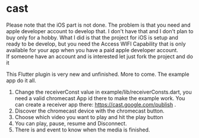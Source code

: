 # cast

Please note that the iOS part is not done. The problem is that you need and apple developer account to develop that. I don't have that and I don't plan to buy only for a hobby. What I did is that the project for iOS is setup and ready to be develop, but you need the Access WIFI Capability that is only available for your app when you have a paid apple developer account.   
If someone have an account and is interested let just fork the project and do it

This Flutter plugin is very new and unfinished. More to come.
The example app do it all.
1. Change the receiverConst value in example/lib/receiverConsts.dart, you need a valid chromecast App id there to make the example work. You can create a receiver app there: https://cast.google.com/publish .
2. Discover the chromecast device with the chromecast button.
3. Choose which video you want to play and hit the play button
4. You can play, pause, resume and Disconnect.
5. There is and event to know when the media is finished. 


